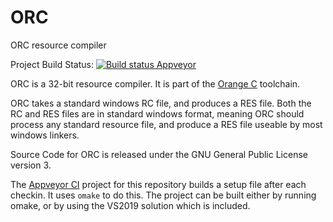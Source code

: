 ﻿ORC
=======

ORC resource compiler

Project Build Status:
[![Build status Appveyor](https://ci.appveyor.com/api/projects/status/4ts7bsgas67osyht?svg=true)](https://ci.appveyor.com/project/LADSoft/orangec)

ORC is a 32-bit resource compiler.   It is part of the [Orange C](https://www.github.com/LADSoft/OrangeC) toolchain.   

ORC takes a standard windows RC file, and produces a RES file.   Both the RC and RES files are in standard windows format, meaning ORC should process any standard resource file, and produce a RES file useable by most windows linkers.

Source Code for ORC is released under the GNU General Public License version 3.

The [Appveyor CI](https://ci.appveyor.com/project/LADSoft/ORC) project for this repository builds a setup file after each checkin.   It uses `omake` to do this.   The project can be built either by running omake, or by using the VS2019 solution which is included.

